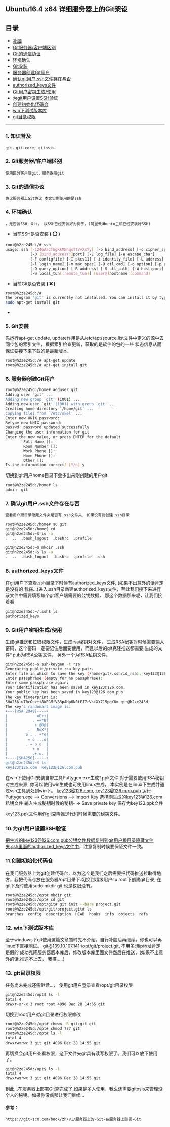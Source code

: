 ## Ubuntu16.4 x64 详细服务器上的Git架设


## 目录
* [补脑](#1)
* [Git服务器/客户端区别](#2)
* [Git的通信协议](#3)
* [环境确认](#4)
* [Git安装](#5) 
* [服务器创建Git用户](#6)
* [确认git用户.ssh文件存在与否](#7)
* [authorized_keys文件](#8)
* [Git用户密钥生成/使用](#9) 
* [为git用户设置SSH验证](#10)
* [创建初始化代码仓](#11)
* [win下测试版本库](#12)
* [git目录权限](#13)

****

### 1. 知识普及 
	git，git-core, gitosis

### 2. Git服务器/客户端区别
	使用区分客户端git，服务器端git

### 3. Git的通信协议
	协议服务器上Git协议 本文实例使用的是ssh

### 4. 环境确认
	，是否装SSH，Git， 以SSH已经安装好为例子，(阿里云Ubuntu主机已经安装好SSH)
- 当前SSH是否安装 **( :o: )**
```bash
root@h2ze245d:/# ssh
usage: ssh [-1246AaCfGgKkMNnqsTtVvXxYy] [-b bind_address] [-c cipher_spec]
           [-D [bind_address:]port] [-E log_file] [-e escape_char]
           [-F configfile] [-I pkcs11] [-i identity_file] [-L address]
           [-l login_name] [-m mac_spec] [-O ctl_cmd] [-o option] [-p port]
           [-Q query_option] [-R address] [-S ctl_path] [-W host:port]
           [-w local_tun[:remote_tun]] [user@]hostname [command]
```
- 当前Git是否安装 **( :x: )** 
```bash
root@h2ze245d:/# 
The program 'git' is currently not installed. You can install it by typing:
sudo apt-get install git
```
-  

### 5. Git安装
先运行apt-get update, update作用是从/etc/apt/source.list文件中定义的源中去同步包的索引文件，根据索引检查更新，获取的是软件的包的一些	                  状态信息从而保证要接下来下载的是最新版本.

```bash
root@h2ze245d:/# apt-get update
root@h2ze245d:/# apt-get install git
```
### 6. 服务器创建Git用户
```bash
root@h2ze245d:/home# adduser git
Adding user `git' ...
Adding new group `git' (1001) ...
Adding new user `git' (1001) with group `git' ...
Creating home directory `/home/git' ...
Copying files from `/etc/skel' ...
Enter new UNIX password:
Retype new UNIX password:
passwd: password updated successfully
Changing the user information for git
Enter the new value, or press ENTER for the default	
        Full Name []:
        Room Number []:
        Work Phone []:
        Home Phone []:
        Other []:
Is the information correct? [Y/n] y
```

切换到git用户home目录下会多出来刚创建的用户git
```bash
root@h2ze245d:/home# ls
admin  git
```

### 7. 确认git用户.ssh文件存在与否
	查看用户跟目录隐藏文件夹是否有.ssh文件夹, 如果没有则创建.ssh目录
```bash
root@h2ze245d:/home# su git
git@h2ze245d:/home$ cd
git@h2ze245d:~$ ls -a
.  ..  .bash_logout  .bashrc  .profile

git@h2ze245d:~$ mkdir .ssh
git@h2ze245d:~$ ls -a
.  ..  .bash_logout  .bashrc  .profile  .ssh
```

### 8. authorized_keys文件
在git用户下查看.ssh目录下时候有authorized_keys文件, (如果不出意外的话肯定是没有的 我搽...)进入.ssh目录新建authorized_keys文件，至此我们接下来进行该文件中需要填写每个git客户端需要的公钥数据， 那这个数据那来呢，让我们接着看.
```bash
git@h2ze245d:~/.ssh$ ls
authorized_keys
```

### 9. Git用户密钥生成/使用
生成git推送和拉取权限文件，生成rsa秘钥对文件， 生成RSA秘钥对时候需要输入密码，这个密码一定要记住后面要使用，而且以后的git克隆推送都需要,生成的文件*.pub为RSA公钥文件， 另外一个为RSA私钥文件。
```bash
git@h2ze245d:~$ ssh-keygen -t rsa
Generating public/private rsa key pair.
Enter file in which to save the key (/home/git/.ssh/id_rsa): key123@126.com
Enter passphrase (empty for no passphrase):
Enter same passphrase again:
Your identification has been saved in key123@126.com.
Your public key has been saved in key123@126.com.pub.
The key fingerprint is:
SHA256:uT0cOuz+i8WFGMfV83pAHp6N0tFJ7rVsfXY715pgY0m git@h2ze245d
The key's randomart image is:
+---[RSA 2048]----+
|             oE++|
|           . ==*B|
|            + @B@|
|         .   BoX*|
|        S . . +*o|
|         = o ...o|
|        . = o o  |
|           + o   |
|           .+.o. |
+----[SHA256]-----+
git@h2ze245d:~$ ls
key123@126.com  key123@126.com.pub
```
在win下使用Git安装自带工具Puttygen.exe生成*.ppk文件
对于需要使用RSA秘钥对生成来源, 你可以使用win生成也可使用linux生成，
本实例是在linux下生成并通过ssh工具到处到win下。
key123@126.com, key123@126.com.pub
运行Puttygen.exe 
	--> Conversions 
		--> Import Key 选择刚生成的key123@126.com 私钥文件 输入生成秘钥时候的秘钥-
			-> Save private key 保存为key123.ppk文件

key123.ppk文件用作git克隆推送代码时候需要的秘钥文件。
 

### 10.为git用户设置SSH验证
把生成的key123@126.com.pub公钥文件数据复制到git用户根目录隐藏文件夹.ssh里面的authorized_keys文件中，注意复制时候要保证文件一致。

### 11.创建初始化代码仓
在我们服务器上为git创建代码仓，以为这个是我们之后需要把代码推送拉取得地方，我把代码仓放在服务器/opt目录下.切换到超级用户su root下创建git目录, 在git下及时使用sudo mkdir git 也是权限没有。
```bash
root@h2ze245d:/opt# mkdir git
root@h2ze245d:/opt# cd git
root@h2ze245d:/opt/git# git init --bare project.git
root@h2ze245d:/opt/git/project.git# ls
branches  config  description  HEAD  hooks  info  objects  refs
```

### 12. win下测试版本库
至于windows下git使用这篇文章暂时先不介绍，自行补脑后再继续。你也可以再linux下直接测试。
git@139.10.107.141:/opt/git/project.git, 不用多想ip地址肯定是假的
成功克隆服务器版本库后，修改版本库里面文件然后在推送，(如果不出意外的话,推送不上去， 我搽.....)

### 13. git目录权限
任务尚未完成还需继续...， 使用git用户登录查看/opt/git目录权限
```bash
git@h2ze245d:/opt$ ls -l
total 4
drwxr-xr-x 3 root root 4096 Dec 28 14:55 git
```
切换到root用户对git目录进行权限修改
```bash
root@h2ze245d:/opt# chown -R git:git git
root@h2ze245d:/opt# chmod 777 git
root@h2ze245d:/opt# ls -l
total 4
drwxrwxrwx 3 git git 4096 Dec 28 14:55 git
```

再切换会git用户查看权限，这下文件夹git具有读写权限了。我们可以放下使用了。
```bash
git@h2ze245d:/opt$ ls -l
total 4
drwxrwxrwx 3 git git 4096 Dec 28 14:55 git
```

到此...在服务器上部署Git算完成了
如果是多人使用，我么还需要gitosis来管理没个人的秘钥。如果你没疯那让我们继续...




#### 参考：
	https://git-scm.com/book/zh/v1/服务器上的-Git-在服务器上部署-Git
